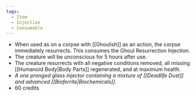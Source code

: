 ```yaml
---
tags:
  - Item
  - Injection
  - Consumable
---
```

- When used as on a corpse with [[Ghoulish]] as an action, the corpse immediately resurrects. This consumes the Ghoul Resurrection Injection.
- The creature will be unconscious for 5 hours after use. 
-  The creature resurrects with all negative conditions removed, all missing [[Humanoid Body|Body Parts]] regenerated, and at maximum health. 
- *A one pronged glass injector containing a mixture of [[Deadlife Dust]] and advanced [[Bioferrite|Biochemicals]].*
- 60 credits